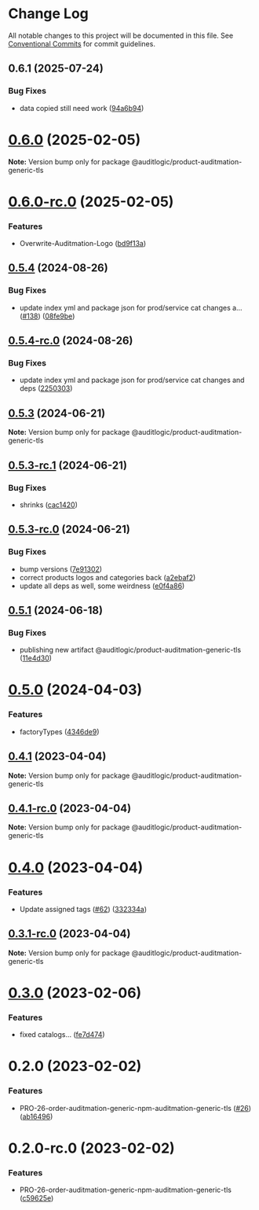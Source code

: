 # Change Log

All notable changes to this project will be documented in this file.
See [Conventional Commits](https://conventionalcommits.org) for commit guidelines.

## 0.6.1 (2025-07-24)


### Bug Fixes

* data copied still need work ([94a6b94](https://github.com/zerobias-org/product/commit/94a6b942fb0516367548599d739529536132755a))





# [0.6.0](https://github.com/auditlogic/product/compare/@auditlogic/product-auditmation-generic-tls@0.5.4...@auditlogic/product-auditmation-generic-tls@0.6.0) (2025-02-05)

**Note:** Version bump only for package @auditlogic/product-auditmation-generic-tls





# [0.6.0-rc.0](https://github.com/auditlogic/product/compare/@auditlogic/product-auditmation-generic-tls@0.5.4...@auditlogic/product-auditmation-generic-tls@0.6.0-rc.0) (2025-02-05)


### Features

* Overwrite-Auditmation-Logo ([bd9f13a](https://github.com/auditlogic/product/commit/bd9f13abf731162fef656a9513686c0633ad064d))





## [0.5.4](https://github.com/auditlogic/product/compare/@auditlogic/product-auditmation-generic-tls@0.5.3...@auditlogic/product-auditmation-generic-tls@0.5.4) (2024-08-26)


### Bug Fixes

* update index yml and package json for prod/service cat changes a… ([#138](https://github.com/auditlogic/product/issues/138)) ([08fe9be](https://github.com/auditlogic/product/commit/08fe9beb1c8457462a19bc69caa02e6212d97e1a))





## [0.5.4-rc.0](https://github.com/auditlogic/product/compare/@auditlogic/product-auditmation-generic-tls@0.5.3...@auditlogic/product-auditmation-generic-tls@0.5.4-rc.0) (2024-08-26)


### Bug Fixes

* update index yml and package json for prod/service cat changes and deps ([2250303](https://github.com/auditlogic/product/commit/225030363a363608240135b7ebed386b28f01e4b))





## [0.5.3](https://github.com/auditlogic/product/compare/@auditlogic/product-auditmation-generic-tls@0.5.3-rc.1...@auditlogic/product-auditmation-generic-tls@0.5.3) (2024-06-21)

**Note:** Version bump only for package @auditlogic/product-auditmation-generic-tls





## [0.5.3-rc.1](https://github.com/auditlogic/product/compare/@auditlogic/product-auditmation-generic-tls@0.5.3-rc.0...@auditlogic/product-auditmation-generic-tls@0.5.3-rc.1) (2024-06-21)


### Bug Fixes

* shrinks ([cac1420](https://github.com/auditlogic/product/commit/cac14200fefcd8183ab69fe89a47bd3f70f563e9))





## [0.5.3-rc.0](https://github.com/auditlogic/product/compare/@auditlogic/product-auditmation-generic-tls@0.5.1...@auditlogic/product-auditmation-generic-tls@0.5.3-rc.0) (2024-06-21)


### Bug Fixes

* bump versions ([7e91302](https://github.com/auditlogic/product/commit/7e913023b8b312150ed7762c32fbbe616be71de5))
* correct products logos and categories back ([a2ebaf2](https://github.com/auditlogic/product/commit/a2ebaf2efe8e232e6ff22c774c456048771f9469))
* update all deps as well, some weirdness ([e0f4a86](https://github.com/auditlogic/product/commit/e0f4a864714e2d3de6bbf3da014d5312fe53be2f))





## [0.5.1](https://github.com/auditlogic/product/compare/@auditlogic/product-auditmation-generic-tls@0.5.0...@auditlogic/product-auditmation-generic-tls@0.5.1) (2024-06-18)


### Bug Fixes

* publishing new artifact @auditlogic/product-auditmation-generic-tls ([11e4d30](https://github.com/auditlogic/product/commit/11e4d307aa56bd3f49846d40fea2d6383d36a2f8))





# [0.5.0](https://github.com/auditlogic/product/compare/@auditlogic/product-auditmation-generic-tls@0.4.1...@auditlogic/product-auditmation-generic-tls@0.5.0) (2024-04-03)


### Features

* factoryTypes ([4346de9](https://github.com/auditlogic/product/commit/4346de92693aee892fccf725338ffc7b80ab182b))





## [0.4.1](https://github.com/auditlogic/product/compare/@auditlogic/product-auditmation-generic-tls@0.4.0...@auditlogic/product-auditmation-generic-tls@0.4.1) (2023-04-04)

**Note:** Version bump only for package @auditlogic/product-auditmation-generic-tls





## [0.4.1-rc.0](https://github.com/auditlogic/product/compare/@auditlogic/product-auditmation-generic-tls@0.4.0...@auditlogic/product-auditmation-generic-tls@0.4.1-rc.0) (2023-04-04)

**Note:** Version bump only for package @auditlogic/product-auditmation-generic-tls





# [0.4.0](https://github.com/auditlogic/product/compare/@auditlogic/product-auditmation-generic-tls@0.3.0...@auditlogic/product-auditmation-generic-tls@0.4.0) (2023-04-04)


### Features

* Update assigned tags ([#62](https://github.com/auditlogic/product/issues/62)) ([332334a](https://github.com/auditlogic/product/commit/332334ac1b4a57ff812914e70573c91539a06bf4))





## [0.3.1-rc.0](https://github.com/auditlogic/product/compare/@auditlogic/product-auditmation-generic-tls@0.3.0...@auditlogic/product-auditmation-generic-tls@0.3.1-rc.0) (2023-04-04)

**Note:** Version bump only for package @auditlogic/product-auditmation-generic-tls





# [0.3.0](https://github.com/auditlogic/product/compare/@auditlogic/product-auditmation-generic-tls@0.2.0...@auditlogic/product-auditmation-generic-tls@0.3.0) (2023-02-06)


### Features

* fixed  catalogs... ([fe7d474](https://github.com/auditlogic/product/commit/fe7d4740077ae11bc8a0d7375bbf2c182448c261))





# 0.2.0 (2023-02-02)


### Features

* PRO-26-order-auditmation-generic-npm-auditmation-generic-tls ([#26](https://github.com/auditlogic/product/issues/26)) ([ab16496](https://github.com/auditlogic/product/commit/ab164966655c0c4a164c4f4d31ed2b7a78724716))





# 0.2.0-rc.0 (2023-02-02)


### Features

* PRO-26-order-auditmation-generic-npm-auditmation-generic-tls ([c59625e](https://github.com/auditlogic/product/commit/c59625e9c3ac60cc1197173493139b8059cecf27))
